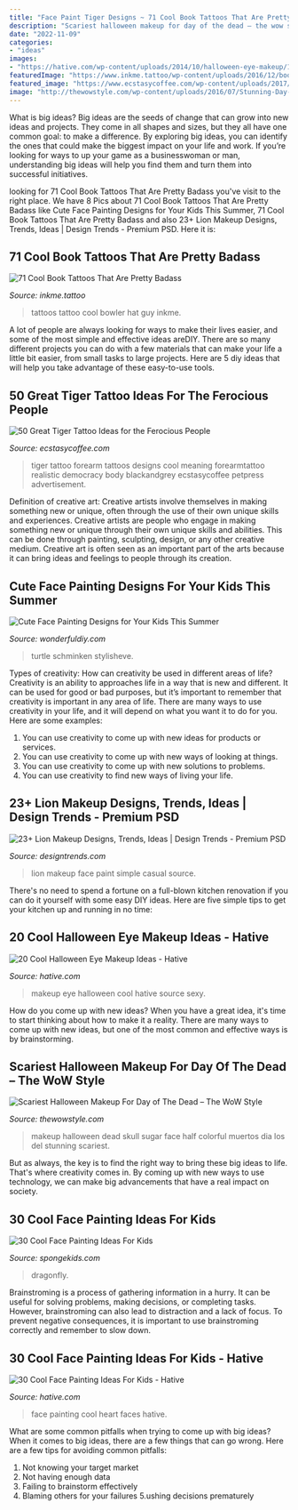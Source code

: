 ```yaml
---
title: "Face Paint Tiger Designs ~ 71 Cool Book Tattoos That Are Pretty Badass"
description: "Scariest halloween makeup for day of the dead – the wow style"
date: "2022-11-09"
categories:
- "ideas"
images:
- "https://hative.com/wp-content/uploads/2014/10/halloween-eye-makeup/11-halloween-eye-makeup-ideas.jpg"
featuredImage: "https://www.inkme.tattoo/wp-content/uploads/2016/12/book-tattoos-ideas0661.jpg?x79615"
featured_image: "https://www.ecstasycoffee.com/wp-content/uploads/2017/04/TigerTattoos-Blackandgrey-NewInk-ForearmTattoo.jpg"
image: "http://thewowstyle.com/wp-content/uploads/2016/07/Stunning-Day-of-The-Dead-Halloween-Makeup.jpg"
---
```



What is big ideas?
Big ideas are the seeds of change that can grow into new ideas and projects. They come in all shapes and sizes, but they all have one common goal: to make a difference. By exploring big ideas, you can identify the ones that could make the biggest impact on your life and work. If you’re looking for ways to up your game as a businesswoman or man, understanding big ideas will help you find them and turn them into successful initiatives.

	

		
looking for 71 Cool Book Tattoos That Are Pretty Badass you've visit to the right place. We have 8 Pics about 71 Cool Book Tattoos That Are Pretty Badass like Cute Face Painting Designs for Your Kids This Summer, 71 Cool Book Tattoos That Are Pretty Badass and also 23+ Lion Makeup Designs, Trends, Ideas | Design Trends - Premium PSD. Here it is:
		
    
## 71 Cool Book Tattoos That Are Pretty Badass

<img loading=lazy src="https://www.inkme.tattoo/wp-content/uploads/2016/12/book-tattoos-ideas0661.jpg?x79615" onerror="this.onerror=null;this.src='https://tse3.mm.bing.net/th?id=OIP.EzNVds1y200dNLyxAhnw6wHaJ4&amp;pid=15.1';" alt="71 Cool Book Tattoos That Are Pretty Badass">

_Source: inkme.tattoo_

>tattoos tattoo cool bowler hat guy inkme. 

	

A lot of people are always looking for ways to make their lives easier, and some of the most simple and effective ideas areDIY. There are so many different projects you can do with a few materials that can make your life a little bit easier, from small tasks to large projects. Here are 5 diy ideas that will help you take advantage of these easy-to-use tools.

    
## 50 Great Tiger Tattoo Ideas For The Ferocious People

<img loading=lazy src="https://www.ecstasycoffee.com/wp-content/uploads/2017/04/TigerTattoos-Blackandgrey-NewInk-ForearmTattoo.jpg" onerror="this.onerror=null;this.src='https://tse3.mm.bing.net/th?id=OIP.sLNDMOYUMXyCETh8Ua_XUAHaHa&amp;pid=15.1';" alt="50 Great Tiger Tattoo Ideas for the Ferocious People">

_Source: ecstasycoffee.com_

>tiger tattoo forearm tattoos designs cool meaning forearmtattoo realistic democracy body blackandgrey ecstasycoffee petpress advertisement. 

	

Definition of creative art: Creative artists involve themselves in making something new or unique, often through the use of their own unique skills and experiences.
Creative artists are people who engage in making something new or unique through their own unique skills and abilities. This can be done through painting, sculpting, design, or any other creative medium. Creative art is often seen as an important part of the arts because it can bring ideas and feelings to people through its creation.

    
## Cute Face Painting Designs For Your Kids This Summer

<img loading=lazy src="https://cdn.wonderfuldiy.com/wp-content/uploads/2016/06/Ninja-turtle.jpg" onerror="this.onerror=null;this.src='https://tse2.mm.bing.net/th?id=OIP.3qaDRCjbILMbeeOUsHPwhgHaLI&amp;pid=15.1';" alt="Cute Face Painting Designs for Your Kids This Summer">

_Source: wonderfuldiy.com_

>turtle schminken stylisheve. 

	

Types of creativity: How can creativity be used in different areas of life?
Creativity is an ability to approaches life in a way that is new and different. It can be used for good or bad purposes, but it’s important to remember that creativity is important in any area of life. There are many ways to use creativity in your life, and it will depend on what you want it to do for you. Here are some examples: 
1. You can use creativity to come up with new ideas for products or services.
2. You can use creativity to come up with new ways of looking at things.
3. You can use creativity to come up with new solutions to problems.
4. You can use creativity to find new ways of living your life.

    
## 23+ Lion Makeup Designs, Trends, Ideas | Design Trends - Premium PSD

<img loading=lazy src="https://images.designtrends.com/wp-content/uploads/2016/03/22113008/Casual-Look-Lion-Makeup-Girl.jpg" onerror="this.onerror=null;this.src='https://tse3.mm.bing.net/th?id=OIP.G_lHdGnD89unyuHPfpbJvgHaHa&amp;pid=15.1';" alt="23+ Lion Makeup Designs, Trends, Ideas | Design Trends - Premium PSD">

_Source: designtrends.com_

>lion makeup face paint simple casual source. 

	

There's no need to spend a fortune on a full-blown kitchen renovation if you can do it yourself with some easy DIY ideas. Here are five simple tips to get your kitchen up and running in no time: 

    
## 20 Cool Halloween Eye Makeup Ideas - Hative

<img loading=lazy src="https://hative.com/wp-content/uploads/2014/10/halloween-eye-makeup/11-halloween-eye-makeup-ideas.jpg" onerror="this.onerror=null;this.src='https://tse2.mm.bing.net/th?id=OIP.evZy6mfi9r8wbZePOBRsSwHaLI&amp;pid=15.1';" alt="20 Cool Halloween Eye Makeup Ideas - Hative">

_Source: hative.com_

>makeup eye halloween cool hative source sexy. 

	

How do you come up with new ideas?
When you have a great idea, it's time to start thinking about how to make it a reality. There are many ways to come up with new ideas, but one of the most common and effective ways is by brainstorming.

    
## Scariest Halloween Makeup For Day Of The Dead – The WoW Style

<img loading=lazy src="http://thewowstyle.com/wp-content/uploads/2016/07/Stunning-Day-of-The-Dead-Halloween-Makeup.jpg" onerror="this.onerror=null;this.src='https://tse1.mm.bing.net/th?id=OIP.K03_OaRBeq-kcdnzjvPpzQHaJ3&amp;pid=15.1';" alt="Scariest Halloween Makeup For Day of The Dead – The WoW Style">

_Source: thewowstyle.com_

>makeup halloween dead skull sugar face half colorful muertos dia los del stunning scariest. 

	

But as always, the key is to find the right way to bring these big ideas to life. That's where creativity comes in. By coming up with new ways to use technology, we can make big advancements that have a real impact on society.

    
## 30 Cool Face Painting Ideas For Kids

<img loading=lazy src="https://spongekids.com/wp-content/uploads/2014/10/face-painting-ideas-for-kids/14-rainbow.jpg" onerror="this.onerror=null;this.src='https://tse2.mm.bing.net/th?id=OIP._GRNP7WgbKfD7L3a06eFYAHaLI&amp;pid=15.1';" alt="30 Cool Face Painting Ideas For Kids">

_Source: spongekids.com_

>dragonfly. 

	

Brainstroming is a process of gathering information in a hurry. It can be useful for solving problems, making decisions, or completing tasks. However, brainstroming can also lead to distraction and a lack of focus. To prevent negative consequences, it is important to use brainstroming correctly and remember to slow down.

    
## 30 Cool Face Painting Ideas For Kids - Hative

<img loading=lazy src="https://hative.com/wp-content/uploads/2014/10/face-painting-ideas-for-kids/13-red-heart-face-painting.jpg" onerror="this.onerror=null;this.src='https://tse4.mm.bing.net/th?id=OIP.L9JcEK3YlK84zdmvxuPxEQHaLH&amp;pid=15.1';" alt="30 Cool Face Painting Ideas For Kids - Hative">

_Source: hative.com_

>face painting cool heart faces hative. 

	

What are some common pitfalls when trying to come up with big ideas?
When it comes to big ideas, there are a few things that can go wrong. Here are a few tips for avoiding common pitfalls: 
1. Not knowing your target market 
2. Not having enough data 
3. Failing to brainstorm effectively 
4. Blaming others for your failures 
5.ushing decisions prematurely 

